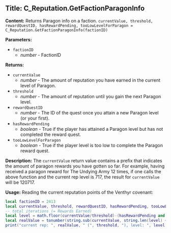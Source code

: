 ## Title: C_Reputation.GetFactionParagonInfo

**Content:**
Returns Paragon info on a faction.
`currentValue, threshold, rewardQuestID, hasRewardPending, tooLowLevelForParagon = C_Reputation.GetFactionParagonInfo(factionID)`

**Parameters:**
- `factionID`
  - *number* - FactionID

**Returns:**
- `currentValue`
  - *number* - The amount of reputation you have earned in the current level of Paragon.
- `threshold`
  - *number* - The amount of reputation until you gain the next Paragon level.
- `rewardQuestID`
  - *number* - The ID of the quest once you attain a new Paragon level (or your first).
- `hasRewardPending`
  - *boolean* - True if the player has attained a Paragon level but has not completed the reward quest.
- `tooLowLevelForParagon`
  - *boolean* - True if the player level is too low to complete the Paragon reward quest.

**Description:**
The `currentValue` return value contains a prefix that indicates the amount of paragon rewards you have gotten so far.
For example, having received a paragon reward for The Undying Army 12 times, if one calls the above function and the current rep level is 717, the result for `currentValue` will be 120717.

**Usage:**
Reading the current reputation points of the Venthyr covenant:
```lua
local factionID = 2413
local currentValue, threshold, rewardQuestID, hasRewardPending, tooLowLevelForParagon = C_Reputation.GetFactionParagonInfo(factionID)
-- total iterations (= Rewards Earned)
local level = math.floor(currentValue/threshold)-(hasRewardPending and 1 or 0)
local realValue = tonumber(string.sub(currentValue, string.len(level) + 1))
print("current rep: ", realValue, " (", threshold, "), level: ", level)
```